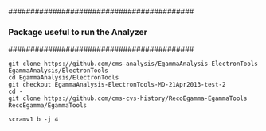 ##########################################
### Package useful to run the Analyzer ###
##########################################

    git clone https://github.com/cms-analysis/EgammaAnalysis-ElectronTools EgammaAnalysis/ElectronTools
    cd EgammaAnalysis/ElectronTools
    git checkout EgammaAnalysis-ElectronTools-MD-21Apr2013-test-2
    cd -
    git clone https://github.com/cms-cvs-history/RecoEgamma-EgammaTools RecoEgamma/EgammaTools

    scramv1 b -j 4